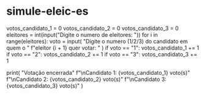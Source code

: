 # simule-eleic-es
votos_candidato_1 = 0
votos_candidato_2 = 0
votos_candidato_3 = 0
eleitores = int(input("Digite o numero de eleitores: "))
for i in range(eleitores):
    voto = input(
        "Digite o numero (1/2/3) do candidato em quem o "
        f"eleitor {i + 1} quer votar: "
    )
    if voto == "1":
        votos_candidato_1 += 1
    if voto == "2":
        votos_candidato_2 += 1
    if voto == "3":
        votos_candidato_3 += 1

print(
    "Votação encerrada"
    f"\nCandidato 1: {votos_candidato_1} voto(s)"
    f"\nCandidato 2: {votos_candidato_2} voto(s)"
    f"\nCandidato 3: {votos_candidato_3} voto(s)"
)
